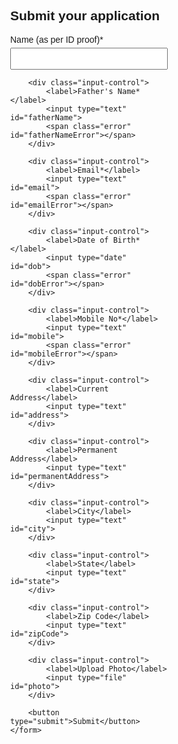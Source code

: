 <!DOCTYPE html>
<html lang="en">
<head>
    <meta charset="UTF-8">
    <meta name="viewport" content="width=device-width, initial-scale=1.0">
    <title>Job Application Form</title>
    <style>
        body { font-family: Arial, sans-serif; }
        .container { width: 50%; margin: auto; }
        .input-control { margin-bottom: 10px; }
        .error { color: red; font-size: 14px; }
        .input-control input { width: 100%; padding: 8px; margin-top: 5px; }
        .success { border: 2px solid green; }
        .error-input { border: 2px solid red; }
        button { background: black; color: white; padding: 10px 15px; border: none; cursor: pointer; }
    </style>
</head>
<body>

<div class="container">
    <h2>Submit your application</h2>
    <form id="jobForm">
        <div class="input-control">
            <label>Name (as per ID proof)*</label>
            <input type="text" id="name">
            <span class="error" id="nameError"></span>
        </div>

        <div class="input-control">
            <label>Father's Name*</label>
            <input type="text" id="fatherName">
            <span class="error" id="fatherNameError"></span>
        </div>

        <div class="input-control">
            <label>Email*</label>
            <input type="text" id="email">
            <span class="error" id="emailError"></span>
        </div>

        <div class="input-control">
            <label>Date of Birth*</label>
            <input type="date" id="dob">
            <span class="error" id="dobError"></span>
        </div>

        <div class="input-control">
            <label>Mobile No*</label>
            <input type="text" id="mobile">
            <span class="error" id="mobileError"></span>
        </div>

        <div class="input-control">
            <label>Current Address</label>
            <input type="text" id="address">
        </div>

        <div class="input-control">
            <label>Permanent Address</label>
            <input type="text" id="permanentAddress">
        </div>

        <div class="input-control">
            <label>City</label>
            <input type="text" id="city">
        </div>

        <div class="input-control">
            <label>State</label>
            <input type="text" id="state">
        </div>

        <div class="input-control">
            <label>Zip Code</label>
            <input type="text" id="zipCode">
        </div>

        <div class="input-control">
            <label>Upload Photo</label>
            <input type="file" id="photo">
        </div>

        <button type="submit">Submit</button>
    </form>
</div>

<script>
    document.getElementById("jobForm").addEventListener("submit", function (e) {
        e.preventDefault(); // Prevent form submission

        let isValid = true;

        // Get input values
        const name = document.getElementById("name").value.trim();
        const fatherName = document.getElementById("fatherName").value.trim();
        const email = document.getElementById("email").value.trim();
        const dob = document.getElementById("dob").value;
        const mobile = document.getElementById("mobile").value.trim();

        // Regex patterns
        const nameRegex = /^[a-zA-Z\s]+$/;
        const emailRegex = /^[a-zA-Z0-9._%+-]+@[a-zA-Z0-9.-]+\.[a-zA-Z]{2,}$/;
        const mobileRegex = /^[0-9]{10}$/;

        // Validate Name
        if (!name.match(nameRegex)) {
            showError("nameError", "Only letters and spaces allowed.");
            isValid = false;
        } else {
            showSuccess("nameError", "name");
        }

        // Validate Father's Name
        if (!fatherName.match(nameRegex)) {
            showError("fatherNameError", "Only letters and spaces allowed.");
            isValid = false;
        } else {
            showSuccess("fatherNameError", "fatherName");
        }

        // Validate Email
        if (!email.match(emailRegex)) {
            showError("emailError", "Enter a valid email.");
            isValid = false;
        } else {
            showSuccess("emailError", "email");
        }

        // Validate DOB
        if (!dob) {
            showError("dobError", "Date of birth is required.");
            isValid = false;
        } else {
            showSuccess("dobError", "dob");
        }

        // Validate Mobile Number
        if (!mobile.match(mobileRegex)) {
            showError("mobileError", "Enter a valid 10-digit mobile number.");
            isValid = false;
        } else {
            showSuccess("mobileError", "mobile");
        }

        // Submit if all fields are valid
        if (isValid) {
            alert("Form submitted successfully!");
            document.getElementById("jobForm").reset();
        }
    });

    function showError(errorId, message) {
        document.getElementById(errorId).innerText = message;
        document.getElementById(errorId.replace("Error", "")).classList.add("error-input");
    }

    function showSuccess(errorId, inputId) {
        document.getElementById(errorId).innerText = "";
        document.getElementById(inputId).classList.remove("error-input");
        document.getElementById(inputId).classList.add("success");
    }
</script>

</body>
</html>
